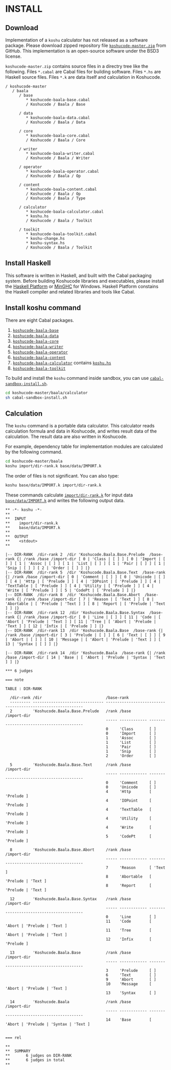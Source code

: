 INSTALL
=================================


Download
---------------------------------

Implementation of a `koshu` calculator
has not released as a software package.
Please download zipped repository file
[`koshucode-master.zip`](https://github.com/seinokatsuhiro/koshucode/archive/master.zip)
from GitHub.
This implementation is an open-source software
under the BSD3 license.

`koshucode-master.zip` contains source files
in a directry tree like the following.
Files `*.cabal` are Cabal files for building software.
Files `*.hs` are Haskell source files.
Files `*.k` are data itself and calculation in Koshucode.

```
/ koshucode-master
   / baala
      / base
         * koshucode-baala-base.cabal
         / Koshucode / Baala / Base

      / data
         * koshucode-baala-data.cabal
         / Koshucode / Baala / Data

      / core
         * koshucode-baala-core.cabal
         / Koshucode / Baala / Core

      / writer
         * koshucode-baala-writer.cabal
         / Koshucode / Baala / Writer

      / operator
         * koshucode-baala-operator.cabal
         / Koshucode / Baala / Op

      / content
         * koshucode-baala-content.cabal
         / Koshucode / Baala / Op
         / Koshucode / Baala / Type

      / calculator
         * koshucode-baala-calculator.cabal
         * koshu.hs
         / Koshucode / Baala / Toolkit

      / toolkit
         * koshucode-baala-toolkit.cabal
         * koshu-change.hs
         * koshu-syntax.hs
         / Koshucode / Baala / Toolkit
```


Install Haskell
---------------------------------

This software is written in Haskell,
and built with the Cabal packaging system.
Before building Koshucode libraries and executables,
please install the [Haskell Platform](http://www.haskell.org/platform/)
or [MinGHC](https://github.com/fpco/minghc) for Windows.
Haskell Platform constains the Haskell compiler and
related libraries and tools like Cabal.



Install koshu command
---------------------------------

There are eight Cabal packages.

 1. [`koshucode-baala-base`](baala/base/koshucode-baala-base.cabal)
 2. [`koshucode-baala-data`](baala/data/koshucode-baala-data.cabal)
 3. [`koshucode-baala-core`](baala/core/koshucode-baala-core.cabal)
 4. [`koshucode-baala-writer`](baala/writer/koshucode-baala-writer.cabal)
 5. [`koshucode-baala-operator`](baala/operator/koshucode-baala-operator.cabal)
 6. [`koshucode-baala-content`](baala/content/koshucode-baala-content.cabal)
 7. [`koshucode-baala-calculator`](baala/calculator/koshucode-baala-calculator.cabal)
     contains [`koshu.hs`](baala/calculator/koshu.hs)
 8. [`koshucode-baala-toolkit`](baala/toolkit/koshucode-baala-toolkit.cabal)

To build and install the `koshu` command inside sandbox, you can use
[`cabal-sandbox-install.sh`](baala/calculator/cabal-sandbox-install.sh).

``` sh
cd koshucode-master/baala/calculator
sh cabal-sandbox-install.sh
```



Calculation
---------------------------------

The `koshu` command is a portable data calculator.
This calculator reads calculation formula and data in Koshucode,
and writes result data of the calculation.
The result data are also written in Koshucode.

For example, dependency table for implementation modules
are calculated by the following command.

``` sh
cd koshucode-master/baala
koshu import/dir-rank.k base/data/IMPORT.k
```

The order of files is not significant.
You can also type:

``` sh
koshu base/data/IMPORT.k import/dir-rank.k
```

These commands calculate [`import/dir-rank.k`][dir-rank.k]
for input data [`base/data/IMPORT.k`][IMPORT.k]
and writes the following output data.

``` text
** -*- koshu -*-
**
**  INPUT
**    import/dir-rank.k
**    base/data/IMPORT.k
**
**  OUTPUT
**    <stdout>
**

|-- DIR-RANK  /dir-rank 2  /dir 'Koshucode.Baala.Base.Prelude  /base-rank {| /rank /base /import-dir [ 0 | 'Class | [ ] ] [ 0 | 'Import | [ ] ] [ 1 | 'Assoc | [ ] ] [ 1 | 'List | [ ] ] [ 1 | 'Pair | [ ] ] [ 1 | 'Snip | [ ] ] [ 2 | 'Order | [ ] ] |}
|-- DIR-RANK  /dir-rank 5  /dir 'Koshucode.Baala.Base.Text  /base-rank {| /rank /base /import-dir [ 0 | 'Comment | [ ] ] [ 0 | 'Unicode | [ ] ] [ 4 | 'Http | [ 'Prelude ] ] [ 4 | 'IOPoint | [ 'Prelude ] ] [ 4 | 'TextTable | [ 'Prelude ] ] [ 4 | 'Utility | [ 'Prelude ] ] [ 4 | 'Write | [ 'Prelude ] ] [ 5 | 'CodePt | [ 'Prelude ] ] |}
|-- DIR-RANK  /dir-rank 8  /dir 'Koshucode.Baala.Base.Abort  /base-rank {| /rank /base /import-dir [ 7 | 'Reason | [ 'Text ] ] [ 8 | 'Abortable | [ 'Prelude | 'Text ] ] [ 8 | 'Report | [ 'Prelude | 'Text ] ] |}
|-- DIR-RANK  /dir-rank 12  /dir 'Koshucode.Baala.Base.Syntax  /base-rank {| /rank /base /import-dir [ 0 | 'Line | [ ] ] [ 11 | 'Code | [ 'Abort | 'Prelude | 'Text ] ] [ 11 | 'Tree | [ 'Abort | 'Prelude | 'Text ] ] [ 12 | 'Infix | [ 'Prelude ] ] |}
|-- DIR-RANK  /dir-rank 13  /dir 'Koshucode.Baala.Base  /base-rank {| /rank /base /import-dir [ 3 | 'Prelude | [ ] ] [ 6 | 'Text | [ ] ] [ 9 | 'Abort | [ ] ] [ 10 | 'Message | [ 'Abort | 'Prelude | 'Text ] ] [ 13 | 'Syntax | [ ] ] |}

|-- DIR-RANK  /dir-rank 14  /dir 'Koshucode.Baala  /base-rank {| /rank /base /import-dir [ 14 | 'Base | [ 'Abort | 'Prelude | 'Syntax | 'Text ] ] |}

*** 6 judges

=== note

TABLE : DIR-RANK

  /dir-rank /dir                            /base-rank
  --------- ------------------------------- ------------------------------------------------------------
  2         'Koshucode.Baala.Base.Prelude   /rank /base        /import-dir
                                            ----- ------------ -----------------------------------------
                                            0     'Class       [ ]
                                            0     'Import      [ ]
                                            1     'Assoc       [ ]
                                            1     'List        [ ]
                                            1     'Pair        [ ]
                                            1     'Snip        [ ]
                                            2     'Order       [ ]
                                            
  5         'Koshucode.Baala.Base.Text      /rank /base        /import-dir
                                            ----- ------------ -----------------------------------------
                                            0     'Comment     [ ]
                                            0     'Unicode     [ ]
                                            4     'Http        [ 'Prelude ]
                                            4     'IOPoint     [ 'Prelude ]
                                            4     'TextTable   [ 'Prelude ]
                                            4     'Utility     [ 'Prelude ]
                                            4     'Write       [ 'Prelude ]
                                            5     'CodePt      [ 'Prelude ]
                                            
  8         'Koshucode.Baala.Base.Abort     /rank /base        /import-dir
                                            ----- ------------ -----------------------------------------
                                            7     'Reason      [ 'Text ]
                                            8     'Abortable   [ 'Prelude | 'Text ]
                                            8     'Report      [ 'Prelude | 'Text ]
                                            
  12        'Koshucode.Baala.Base.Syntax    /rank /base        /import-dir
                                            ----- ------------ -----------------------------------------
                                            0     'Line        [ ]
                                            11    'Code        [ 'Abort | 'Prelude | 'Text ]
                                            11    'Tree        [ 'Abort | 'Prelude | 'Text ]
                                            12    'Infix       [ 'Prelude ]
                                            
  13        'Koshucode.Baala.Base           /rank /base        /import-dir
                                            ----- ------------ -----------------------------------------
                                            3     'Prelude     [ ]
                                            6     'Text        [ ]
                                            9     'Abort       [ ]
                                            10    'Message     [ 'Abort | 'Prelude | 'Text ]
                                            13    'Syntax      [ ]
                                            
  14        'Koshucode.Baala                /rank /base        /import-dir
                                            ----- ------------ -----------------------------------------
                                            14    'Base        [ 'Abort | 'Prelude | 'Syntax | 'Text ]
                                            

=== rel

**
**  SUMMARY
**       6 judges on DIR-RANK
**       6 judges in total
**
```


[IMPORT.k]: baala/base/data/IMPORT.k
[dir-rank.k]: baala/import/dir-rank.k
